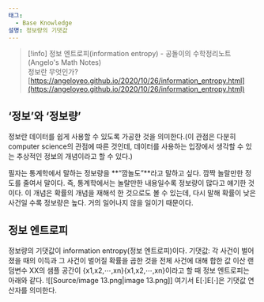 ```yaml
---
태그:
  - Base Knowledge
설명: 정보량의 기댓값
---
```

> [!info] 정보 엔트로피(information entropy) - 공돌이의 수학정리노트 (Angelo's Math Notes)  
> 정보란 무엇인가?  
> [https://angeloyeo.github.io/2020/10/26/information_entropy.html](https://angeloyeo.github.io/2020/10/26/information_entropy.html)  
## ‘정보’와 ‘정보량’
정보란 데이터를 쉽게 사용할 수 있도록 가공한 것을 의미한다.(이 관점은 다분히 computer science의 관점에 따른 것인데, 데이터를 사용하는 입장에서 생각할 수 있는 추상적인 정보의 개념이라고 할 수 있다.)
  
필자는 통계학에서 말하는 정보량을 **“깜놀도”**라고 말하고 싶다. 깜짝 놀랄만한 정도를 줄여서 말이다.
즉, 통계학에서는 놀랄만한 내용일수록 정보량이 많다고 얘기한 것이다.
이 개념은 확률의 개념을 재해석 한 것으로도 볼 수 있는데, 다시 말해 확률이 낮은 사건일 수록 정보량은 높다. 거의 일어나지 않을 일이기 때문이다.
## 정보 엔트로피
정보량의 기댓값이 information entropy(정보 엔트로피)이다.
기댓값: 각 사건이 벌어졌을 때의 이득과 그 사건이 벌어질 확률을 곱한 것을 전체 사건에 대해 합한 값
이산 랜덤변수 XX의 샘플 공간이 {x1,x2,⋯,xn}{x1,x2,⋯,xn}이라고 할 때 정보 엔트로피는 아래와 같다.
![[Source/image 13.png|image 13.png]]
여기서 E[⋅]E[⋅]은 기댓값 연산자를 의미한다.